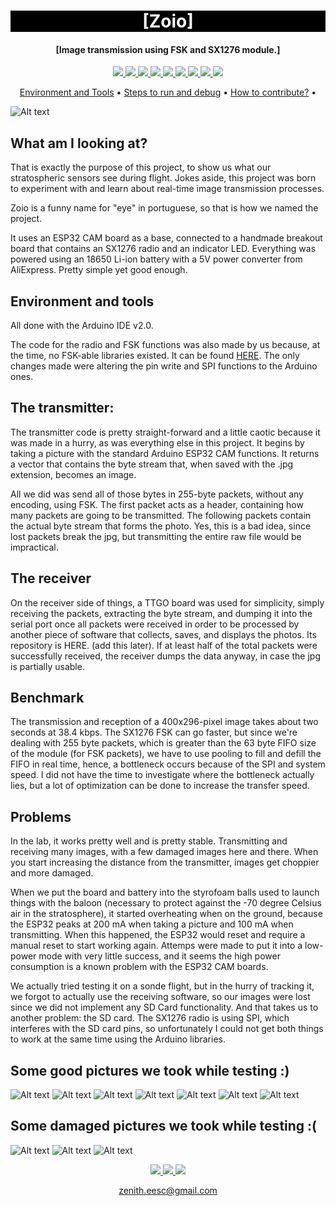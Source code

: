 <h1 align="center" style="color:white; background-color:black">[Zoio]</h1>
<h4 align="center">[Image transmission using FSK and SX1276 module.]</h4>

<p align="center">
	<a href="http://zenith.eesc.usp.br/">
    <img src="https://img.shields.io/badge/Zenith-Embarcados-black?style=for-the-badge"/>
    </a>
    <a href="https://eesc.usp.br/">
    <img src="https://img.shields.io/badge/Linked%20to-EESC--USP-black?style=for-the-badge"/>
    </a>
    <a href="https://github.com/${{ env.REPOSITORY_FULL_NAME }}/blob/main/LICENSE">
    <img src="https://img.shields.io/github/license/${{ env.REPOSITORY_FULL_NAME }}?style=for-the-badge"/>
    </a>
    <a href="https://github.com/${{ env.REPOSITORY_FULL_NAME }}/issues">
    <img src="https://img.shields.io/github/issues/${{ env.REPOSITORY_FULL_NAME }}?style=for-the-badge"/>
    </a>
    <a href="https://github.com/${{ env.REPOSITORY_FULL_NAME }}/commits/main">
    <img src="https://img.shields.io/github/commit-activity/m/${{ env.REPOSITORY_FULL_NAME }}?style=for-the-badge">
    </a>
    <a href="https://github.com/${{ env.REPOSITORY_FULL_NAME }}/graphs/contributors">
    <img src="https://img.shields.io/github/contributors/${{ env.REPOSITORY_FULL_NAME }}?style=for-the-badge"/>
    </a>
    <a href="https://github.com/${{ env.REPOSITORY_FULL_NAME }}/commits/main">
    <img src="https://img.shields.io/github/last-commit/${{ env.REPOSITORY_FULL_NAME }}?style=for-the-badge"/>
    </a>
    <a href="https://github.com/${{ env.REPOSITORY_FULL_NAME }}/issues">
    <img src="https://img.shields.io/github/issues-raw/${{ env.REPOSITORY_FULL_NAME }}?style=for-the-badge" />
    </a>
    <a href="https://github.com/${{ env.REPOSITORY_FULL_NAME }}/pulls">
    <img src = "https://img.shields.io/github/issues-pr-raw/${{ env.REPOSITORY_FULL_NAME }}?style=for-the-badge">
    </a>
</p>

<p align="center">
    <a href="#environment-and-tools">Environment and Tools</a> •
    <a href="#steps-to-run-and-debug">Steps to run and debug</a> •
    <a href="#how-to-contribute">How to contribute?</a> •
</p>

<img title="The Zoio Board" alt="Alt text" src="/images/Board.jpg">

## What am I looking at?

That is exactly the purpose of this project, to show us what our stratospheric sensors see during flight.
Jokes aside, this project was born to experiment with and learn about real-time image transmission processes.

Zoio is a funny name for "eye" in portuguese, so that is how we named the project.

It uses an ESP32 CAM board as a base, connected to a handmade breakout board that contains an SX1276 radio and an indicator LED. Everything was powered using an 18650 Li-ion battery with a 5V power converter from AliExpress. Pretty simple yet good enough.

## Environment and tools

All done with the Arduino IDE v2.0.

The code for the radio and FSK functions was also made by us because, at the time, no FSK-able libraries existed. It can be found [HERE](https://github.com/JulioCalandrin/SX127X-FSK-LoRa). The only changes made were altering the pin write and SPI functions to the Arduino ones.


## The transmitter:

The transmitter code is pretty straight-forward and a little caotic because it was made in a hurry, as was everything else in this project. It begins by taking a picture with the standard Arduino ESP32 CAM functions. It returns a vector that contains the byte stream that, when saved with the .jpg extension, becomes an image.

All we did was send all of those bytes in 255-byte packets, without any encoding, using FSK. The first packet acts as a header, containing how many packets are going to be transmitted. The following packets contain the actual byte stream that forms the photo. Yes, this is a bad idea, since lost packets break the jpg, but transmitting the entire raw file would be impractical.

## The receiver

On the receiver side of things, a TTGO board was used for simplicity, simply receiving the packets, extracting the byte stream, and dumping it into the serial port once all packets were received in order to be processed by another piece of software that collects, saves, and displays the photos. Its repository is HERE. (add this later). If at least half of the total packets were successfully received, the receiver dumps the data anyway, in case the jpg is partially usable.

## Benchmark

The transmission and reception of a 400x296-pixel image takes about two seconds at 38.4 kbps. The SX1276 FSK can go faster, but since we're dealing with 255 byte packets, which is greater than the 63 byte FIFO size of the module (for FSK packets), we have to use pooling to fill and defill the FIFO in real time, hence, a bottleneck occurs because of the SPI and system speed. I did not have the time to investigate where the bottleneck actually lies, but a lot of optimization can be done to increase the transfer speed.


## Problems

In the lab, it works pretty well and is pretty stable. Transmitting and receiving many images, with a few damaged images here and there. When you start increasing the distance from the transmitter, images get choppier and more damaged.

When we put the board and battery into the styrofoam balls used to launch things with the baloon (necessary to protect against the -70 degree Celsius air in the stratosphere), it started overheating when on the ground, because the ESP32 peaks at 200 mA when taking a picture and 100 mA when transmitting. When this happened, the ESP32 would reset and require a manual reset to start working again. Attemps were made to put it into a low-power mode with very little success, and it seems the high power consumption is a known problem with the ESP32 CAM boards.

We actually tried testing it on a sonde flight, but in the hurry of tracking it, we forgot to actually use the receiving software, so our images were lost since we did not implement any SD Card functionality. And that takes us to another problem: the SD card. The SX1276 radio is using SPI, which interferes with the SD card pins, so unfortunately I could not get both things to work at the same time using the Arduino libraries.


## Some good pictures we took while testing :)

<img title="We and new students at the USP Opportunity Fair" alt="Alt text" src="/images/good/2023-03-16_11h13m40s.jpg">

<img title="Marcus and the Zenth logo" alt="Alt text" src="/images/good/2023-03-16_11h35m45s.jpg">

<img title="The University of São Paulo decade Archs" alt="Alt text" src="/images/good/2023-03-16_11h57m34s.jpg">

<img title="Stairs" alt="Alt text" src="/images/good/2023-03-16_11h57m49s.jpg">

<img title="The E1 admnistration building" alt="Alt text" src="/images/good/2023-03-16_11h57m20s.jpg">

<img title="The E1 garden and trees - crooked" alt="Alt text" src="/images/good/2023-03-16_12h01m21s.jpg">

<img title="Me" alt="Alt text" src="/images/good/2023-03-16_11h41m19s.jpg">


## Some damaged pictures we took while testing :(

<img title="" alt="Alt text" src="/images/broken/2023-03-16_12h00m12s.jpg">

<img title="" alt="Alt text" src="/images/broken/2023-03-16_12h00m17s.jpg">

<img title="" alt="Alt text" src="/images/broken/2023-03-16_12h02m37s.jpg">




<p align="center">
    <a href="http://zenith.eesc.usp.br">
    <img src="https://img.shields.io/badge/Check%20out-Zenith's Oficial Website-black?style=for-the-badge" />
    </a> 
    <a href="https://www.facebook.com/zenitheesc">
    <img src="https://img.shields.io/badge/Like%20us%20on-facebook-blue?style=for-the-badge"/>
    </a> 
    <a href="https://www.instagram.com/zenith_eesc/">
    <img src="https://img.shields.io/badge/Follow%20us%20on-Instagram-red?style=for-the-badge"/>
    </a>

</p>
<p align = "center">
<a href="zenith.eesc@gmail.com">zenith.eesc@gmail.com</a>
</p>
